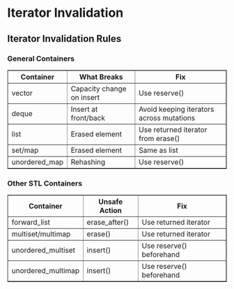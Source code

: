 <h1>Iterator Invalidation</h1>
<!DOCTYPE html>
<html>
<head>
  <title>Iterator Invalidation Table</title>
</head>
<body>

<h2>Iterator Invalidation Rules</h2>

<h3>General Containers</h3>
<table border="1">
  <tr>
    <th>Container</th>
    <th>What Breaks</th>
    <th>Fix</th>
  </tr>
  <tr>
    <td>vector</td>
    <td>Capacity change on insert</td>
    <td>Use reserve()</td>
  </tr>
  <tr>
    <td>deque</td>
    <td>Insert at front/back</td>
    <td>Avoid keeping iterators across mutations</td>
  </tr>
  <tr>
    <td>list</td>
    <td>Erased element</td>
    <td>Use returned iterator from erase()</td>
  </tr>
  <tr>
    <td>set/map</td>
    <td>Erased element</td>
    <td>Same as list</td>
  </tr>
  <tr>
    <td>unordered_map</td>
    <td>Rehashing</td>
    <td>Use reserve()</td>
  </tr>
</table>

<h3>Other STL Containers</h3>
<table border="1">
  <tr>
    <th>Container</th>
    <th>Unsafe Action</th>
    <th>Fix</th>
  </tr>
  <tr>
    <td>forward_list</td>
    <td>erase_after()</td>
    <td>Use returned iterator</td>
  </tr>
  <tr>
    <td>multiset/multimap</td>
    <td>erase()</td>
    <td>Use returned iterator</td>
  </tr>
  <tr>
    <td>unordered_multiset</td>
    <td>insert()</td>
    <td>Use reserve() beforehand</td>
  </tr>
  <tr>
    <td>unordered_multimap</td>
    <td>insert()</td>
    <td>Use reserve() beforehand</td>
  </tr>
</table>

</body>
</html>
